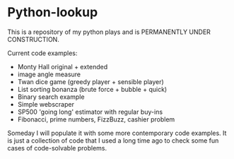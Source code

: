 # Python-lookup
This is a repository of my python plays and is PERMANENTLY UNDER CONSTRUCTION. 

Current code examples:
* Monty Hall original + extended
* image angle measure
* Twan dice game (greedy player + sensible player)
* List sorting bonanza (brute force + bubble + quick)
* Binary search example
* Simple webscraper
* SP500 'going long' estimator with regular buy-ins
* Fibonacci, prime numbers, FizzBuzz, cashier problem

Someday I will populate it with some more contemporary code examples. It is just a collection of code that I used a long time ago to check some fun cases of code-solvable problems.
